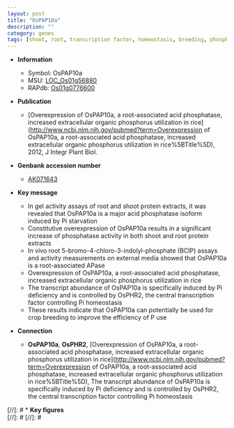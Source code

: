 ```yaml
---
layout: post
title: "OsPAP10a"
description: ""
category: genes
tags: [shoot, root, transcription factor, homeostasis, breeding, phosphorus,  pi , phosphate]
---
```


* **Information**  
    + Symbol: OsPAP10a  
    + MSU: [LOC_Os01g56880](http://rice.plantbiology.msu.edu/cgi-bin/ORF_infopage.cgi?orf=LOC_Os01g56880)  
    + RAPdb: [Os01g0776600](http://rapdb.dna.affrc.go.jp/viewer/gbrowse_details/irgsp1?name=Os01g0776600)  

* **Publication**  
    + [Overexpression of OsPAP10a, a root-associated acid phosphatase, increased extracellular organic phosphorus utilization in rice](http://www.ncbi.nlm.nih.gov/pubmed?term=Overexpression of OsPAP10a, a root-associated acid phosphatase, increased extracellular organic phosphorus utilization in rice%5BTitle%5D), 2012, J Integr Plant Biol.

* **Genbank accession number**  
    + [AK071643](http://www.ncbi.nlm.nih.gov/nuccore/AK071643)

* **Key message**  
    + In gel activity assays of root and shoot protein extracts, it was revealed that OsPAP10a is a major acid phosphatase isoform induced by Pi starvation
    + Constitutive overexpression of OsPAP10a results in a significant increase of phosphatase activity in both shoot and root protein extracts
    + In vivo root 5-bromo-4-chloro-3-indolyl-phosphate (BCIP) assays and activity measurements on external media showed that OsPAP10a is a root-associated APase
    + Overexpression of OsPAP10a, a root-associated acid phosphatase, increased extracellular organic phosphorus utilization in rice
    + The transcript abundance of OsPAP10a is specifically induced by Pi deficiency and is controlled by OsPHR2, the central transcription factor controlling Pi homeostasis
    + These results indicate that OsPAP10a can potentially be used for crop breeding to improve the efficiency of P use

* **Connection**  
    + __OsPAP10a__, __OsPHR2__, [Overexpression of OsPAP10a, a root-associated acid phosphatase, increased extracellular organic phosphorus utilization in rice](http://www.ncbi.nlm.nih.gov/pubmed?term=Overexpression of OsPAP10a, a root-associated acid phosphatase, increased extracellular organic phosphorus utilization in rice%5BTitle%5D), The transcript abundance of OsPAP10a is specifically induced by Pi deficiency and is controlled by OsPHR2, the central transcription factor controlling Pi homeostasis

[//]: # * **Key figures**  
[//]: # 
[//]: # 
